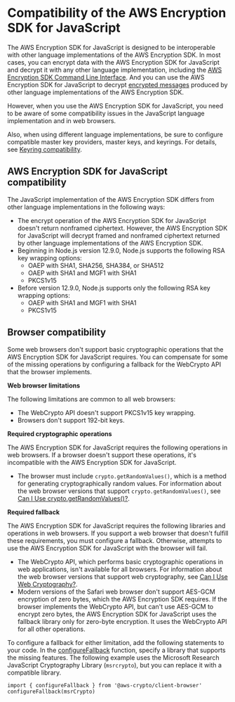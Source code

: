 # Compatibility of the AWS Encryption SDK for JavaScript<a name="javascript-compatibility"></a>

The AWS Encryption SDK for JavaScript is designed to be interoperable with other language implementations of the AWS Encryption SDK\. In most cases, you can encrypt data with the AWS Encryption SDK for JavaScript and decrypt it with any other language implementation, including the [AWS Encryption SDK Command Line Interface](crypto-cli.md)\. And you can use the AWS Encryption SDK for JavaScript to decrypt [encrypted messages](concepts.md#message) produced by other language implementations of the AWS Encryption SDK\.

However, when you use the AWS Encryption SDK for JavaScript, you need to be aware of some compatibility issues in the JavaScript language implementation and in web browsers\.

Also, when using different language implementations, be sure to configure compatible master key providers, master keys, and keyrings\. For details, see [Keyring compatibility](choose-keyring.md#keyring-compatibility)\.

## AWS Encryption SDK for JavaScript compatibility<a name="javascript-language-compatibility"></a>

The JavaScript implementation of the AWS Encryption SDK differs from other language implementations in the following ways:
+ The encrypt operation of the AWS Encryption SDK for JavaScript doesn't return nonframed ciphertext\. However, the AWS Encryption SDK for JavaScript will decrypt framed and nonframed ciphertext returned by other language implementations of the AWS Encryption SDK\.
+ Beginning in Node\.js version 12\.9\.0, Node\.js supports the following RSA key wrapping options:
  + OAEP with SHA1, SHA256, SHA384, or SHA512
  + OAEP with SHA1 and MGF1 with SHA1
  + PKCS1v15
+ Before version 12\.9\.0, Node\.js supports only the following RSA key wrapping options:
  + OAEP with SHA1 and MGF1 with SHA1
  + PKCS1v15

## Browser compatibility<a name="javascript-browser-compatibility"></a>

Some web browsers don't support basic cryptographic operations that the AWS Encryption SDK for JavaScript requires\. You can compensate for some of the missing operations by configuring a fallback for the WebCrypto API that the browser implements\.

**Web browser limitations**

The following limitations are common to all web browsers:
+ The WebCrypto API doesn't support PKCS1v15 key wrapping\.
+ Browsers don't support 192\-bit keys\.

**Required cryptographic operations**

The AWS Encryption SDK for JavaScript requires the following operations in web browsers\. If a browser doesn't support these operations, it's incompatible with the AWS Encryption SDK for JavaScript\.
+ The browser must include `crypto.getRandomValues()`, which is a method for generating cryptographically random values\. For information about the web browser versions that support `crypto.getRandomValues()`, see [Can I Use crypto\.getRandomValues\(\)?](https://caniuse.com/#feat=getrandomvalues)\.

**Required fallback**

The AWS Encryption SDK for JavaScript requires the following libraries and operations in web browsers\. If you support a web browser that doesn't fulfill these requirements, you must configure a fallback\. Otherwise, attempts to use the AWS Encryption SDK for JavaScript with the browser will fail\.
+ The WebCrypto API, which performs basic cryptographic operations in web applications, isn't available for all browsers\. For information about the web browser versions that support web cryptography, see [Can I Use Web Cryptography?](https://caniuse.com/#feat=cryptography)\.
+ Modern versions of the Safari web browser don't support AES\-GCM encryption of zero bytes, which the AWS Encryption SDK requires\. If the browser implements the WebCrypto API, but can't use AES\-GCM to encrypt zero bytes, the AWS Encryption SDK for JavaScript uses the fallback library only for zero\-byte encryption\. It uses the WebCrypto API for all other operations\.

To configure a fallback for either limitation, add the following statements to your code\. In the [configureFallback](https://github.com/aws/aws-encryption-sdk-javascript/blob/master/modules/web-crypto-backend/src/backend-factory.ts#L78) function, specify a library that supports the missing features\. The following example uses the Microsoft Research JavaScript Cryptography Library \(`msrcrypto`\), but you can replace it with a compatible library\.

```
import { configureFallback } from '@aws-crypto/client-browser'
configureFallback(msrCrypto)
```